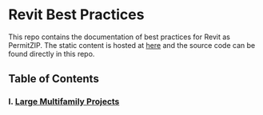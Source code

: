 # Revit Best Practices

This repo contains the documentation of best practices for Revit as PermitZIP. The static content is hosted at [here](revit.permitzip.com) and the source code can be found directly in this repo.

## Table of Contents

### I. [Large Multifamily Projects](docs/large-multifam.md)
